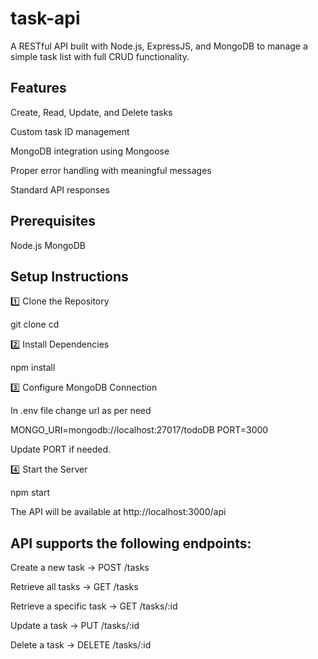 # task-api

A RESTful API built with Node.js, ExpressJS, and MongoDB to manage a simple task list with full CRUD functionality.

## Features

Create, Read, Update, and Delete tasks

Custom task ID management

MongoDB integration using Mongoose

Proper error handling with meaningful messages

Standard API responses

## Prerequisites
Node.js
MongoDB


## Setup Instructions

1️⃣ Clone the Repository

git clone <repository-url>
cd <project-folder>

2️⃣ Install Dependencies

npm install

3️⃣ Configure MongoDB Connection

In .env file change url as per need

MONGO_URI=mongodb://localhost:27017/todoDB
PORT=3000

Update PORT if needed.

4️⃣ Start the Server

npm start

The API will be available at http://localhost:3000/api


## API supports the following endpoints:

Create a new task → POST /tasks

Retrieve all tasks → GET /tasks

Retrieve a specific task → GET /tasks/:id

Update a task → PUT /tasks/:id

Delete a task → DELETE /tasks/:id
